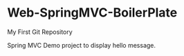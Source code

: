 # Web-SpringMVC-BoilerPlate

My First Git Repository

Spring MVC Demo project to display hello message.
